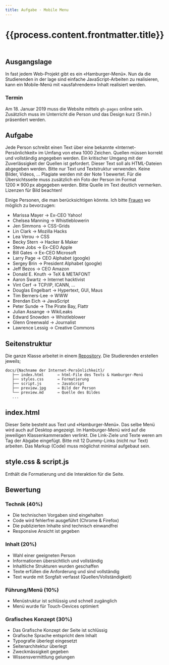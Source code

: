 ```yaml
---
title: Aufgabe · Mobile Menu
---
```


<header>

# {{process.content.frontmatter.title}}

</header>


## Ausgangslage
In fast jedem Web-Projekt gibt es ein «Hamburger-Menü». Nun da die Studierenden in der lage sind einfache JavaScript-Arbeiten zu realisieren, kann ein Mobile-Menü mit «ausfahrendem» Inhalt realisiert werden.

### Termin
Am 18. Januar 2019 muss die Website mittels `gh-pages` online sein. Zusätzlich muss im Unterricht die Person und das Design kurz (5 min.) präsentiert werden.

## Aufgabe
Jede Person schreibt einen Text über eine bekannte «Internet-Persönlichkeit» im Umfang von etwa 1000 Zeichen. Quellen müssen korrekt und vollständig angegeben werden. Ein kritischer Umgang mit der Zuverlässigkeit der Quellen ist gefordert. Dieser Text soll als HTML-Dateien abgegeben werden. Bitte nur Text und Textstruktur verwenden. Keine Bilder, Videos, ... Plagiate werden mit der Note 1 bewertet. Für die Übersichtsseite muss zusätzlich ein Foto der Person im Format 1200 ✕ 900 px abgegeben werden. Bitte Quelle im Text deutlich vermerken. Lizenzen für Bild beachten!

Einige Personen, die man berücksichtigen könnte. Ich bitte [Frauen](https://en.wikipedia.org/wiki/Category:Women_Internet_pioneers) wo möglich zu bevorzugen:
* Marissa Mayer → Ex-CEO Yahoo!
* Chelsea Manning → Whistleblowerin
* Jen Simmons → CSS-Grids
* Lin Clark → Mozilla Hacks
* Lea Verou → CSS
* Becky Stern → Hacker & Maker
* Steve Jobs → Ex-CEO Apple
* Bill Gates → Ex-CEO Microsoft
* Larry Page → CEO Alphabet (google)
* Sergey Brin → President Alphabet (google)
* Jeff Bezos → CEO Amazon
* Donald E. Knuth → TeX & METAFONT
* Aaron Swartz → Internet hacktivist
* Vint Cerf → TCP/IP, ICANN, ...
* Douglas Engelbart → Hypertext, GUI, Maus
* Tim Berners-Lee → WWW
* Brendan Eich → JavaScript  
* Peter Sunde → The Pirate Bay, Flattr
* Julian Assange → WikiLeaks
* Edward Snowden → Whistleblower
* Glenn Greenwald → Journalist
* Lawrence Lessig → Creative Commons


## Seitenstruktur
Die ganze Klasse arbeitet in einem [Repository](https://github.com/logrinto/IAD2017.mobile-menu). Die Studierenden erstellen jeweils;

```
docs/{Nachname der Internet-Persönlichkeit}/
   ├── index.html      → html-File des Texts & Hamburger-Menü
   ├── styles.css      → Formatierung
   ├── script.js       → JavaScript
   ├── preview.jpg     → Bild der Person
   └── preview.md      → Quelle des Bildes
   ...
```

## index.html
Dieser Seite besteht aus Text und «Hamburger-Menü». Das selbe Menü wird auch auf Desktop angezeigt. Im Hamburger-Menü wird auf die jeweiligen Klassenkammeraden verlinkt. Die Link-Ziele und Texte weren am Tag der Abgabe eingefügt. Bitte mit 12 Dummy-Links (nicht nur Text) arbeiten. Das Markup (Code) muss möglichst minimal aufgebaut sein.

## style.css & script.js
Enthält die Formatierung und die Interaktion für die Seite.


## Bewertung

### Technik (40%)

* Die technischen Vorgaben sind eingehalten
* Code wird fehlerfrei ausgeführt (Chrome & Firefox)
* Die publizierten Inhalte sind technisch einwandfrei
* Responsive Ansicht ist gegeben

### Inhalt (20%)
* Wahl einer geeigneten Person
* Informationen übersichtlich und vollständig
* Inhaltliche Strukturen wurden geschaffen
* Texte erfüllen die Anforderung und sind vollständig
* Text wurde mit Sorgfalt verfasst (Quellen/Vollständigkeit)

### Führung/Menü (10%)
* Menüstruktur ist schlüssig und schnell zugänglich
* Menü wurde für Touch-Devices optimiert

### Grafisches Konzept (30%)
* Das Grafische Konzept der Seite ist schlüssig
* Grafische Sprache entspricht dem Inhalt
* Typografie überlegt eingesetzt
* Seitenarchitektur überlegt
* Zweckmässigkeit gegeben
* Wissensvermittlung gelungen
